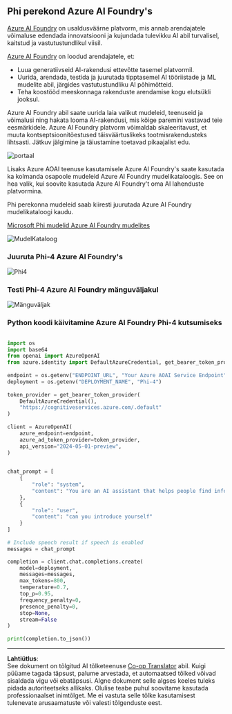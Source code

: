 <!--
CO_OP_TRANSLATOR_METADATA:
{
  "original_hash": "3ae21dc5554e888defbe57946ee995ee",
  "translation_date": "2025-10-11T12:31:10+00:00",
  "source_file": "md/01.Introduction/02/03.AzureAIFoundry.md",
  "language_code": "et"
}
-->
## Phi perekond Azure AI Foundry's

[Azure AI Foundry](https://ai.azure.com) on usaldusväärne platvorm, mis annab arendajatele võimaluse edendada innovatsiooni ja kujundada tulevikku AI abil turvalisel, kaitstud ja vastutustundlikul viisil.

[Azure AI Foundry](https://ai.azure.com) on loodud arendajatele, et:

- Luua generatiivseid AI-rakendusi ettevõtte tasemel platvormil.
- Uurida, arendada, testida ja juurutada tipptasemel AI tööriistade ja ML mudelite abil, järgides vastutustundliku AI põhimõtteid.
- Teha koostööd meeskonnaga rakenduste arendamise kogu elutsükli jooksul.

Azure AI Foundry abil saate uurida laia valikut mudeleid, teenuseid ja võimalusi ning hakata looma AI-rakendusi, mis kõige paremini vastavad teie eesmärkidele. Azure AI Foundry platvorm võimaldab skaleeritavust, et muuta kontseptsioonitõestused täisväärtuslikeks tootmisrakendusteks lihtsasti. Jätkuv jälgimine ja täiustamine toetavad pikaajalist edu.

![portaal](../../../../../imgs/01/02/03/AIFoundryPorral.png)

Lisaks Azure AOAI teenuse kasutamisele Azure AI Foundry's saate kasutada ka kolmanda osapoole mudeleid Azure AI Foundry mudelikataloogis. See on hea valik, kui soovite kasutada Azure AI Foundry't oma AI lahenduste platvormina.

Phi perekonna mudeleid saab kiiresti juurutada Azure AI Foundry mudelikataloogi kaudu.

[Microsoft Phi mudelid Azure AI Foundry mudelites](https://ai.azure.com/explore/models/?selectedCollection=phi)

![MudelKataloog](../../../../../imgs/01/02/03/AIFoundryModelCatalog.png)

### **Juuruta Phi-4 Azure AI Foundry's**

![Phi4](../../../../../imgs/01/02/03/AIFoundryPhi4.png)

### **Testi Phi-4 Azure AI Foundry mänguväljakul**

![Mänguväljak](../../../../../imgs/01/02/03/AIFoundryPlayground.png)

### **Python koodi käivitamine Azure AI Foundry Phi-4 kutsumiseks**

```python

import os  
import base64
from openai import AzureOpenAI  
from azure.identity import DefaultAzureCredential, get_bearer_token_provider  
        
endpoint = os.getenv("ENDPOINT_URL", "Your Azure AOAI Service Endpoint")  
deployment = os.getenv("DEPLOYMENT_NAME", "Phi-4")  
      
token_provider = get_bearer_token_provider(  
    DefaultAzureCredential(),  
    "https://cognitiveservices.azure.com/.default"  
)  
  
client = AzureOpenAI(  
    azure_endpoint=endpoint,  
    azure_ad_token_provider=token_provider,  
    api_version="2024-05-01-preview",  
)  
  

chat_prompt = [
    {
        "role": "system",
        "content": "You are an AI assistant that helps people find information."
    },
    {
        "role": "user",
        "content": "can you introduce yourself"
    }
] 
    
# Include speech result if speech is enabled  
messages = chat_prompt 

completion = client.chat.completions.create(  
    model=deployment,  
    messages=messages,
    max_tokens=800,  
    temperature=0.7,  
    top_p=0.95,  
    frequency_penalty=0,  
    presence_penalty=0,
    stop=None,  
    stream=False  
)  
  
print(completion.to_json())  

```

---

**Lahtiütlus**:  
See dokument on tõlgitud AI tõlketeenuse [Co-op Translator](https://github.com/Azure/co-op-translator) abil. Kuigi püüame tagada täpsust, palume arvestada, et automaatsed tõlked võivad sisaldada vigu või ebatäpsusi. Algne dokument selle algses keeles tuleks pidada autoriteetseks allikaks. Olulise teabe puhul soovitame kasutada professionaalset inimtõlget. Me ei vastuta selle tõlke kasutamisest tulenevate arusaamatuste või valesti tõlgenduste eest.